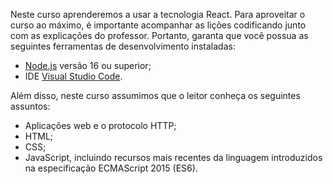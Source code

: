 Neste curso aprenderemos a usar a tecnologia React.
Para aproveitar o curso ao máximo, é importante acompanhar as lições codificando junto com as explicações do professor.
Portanto, garanta que você possua as seguintes ferramentas de desenvolvimento instaladas:

- [Node.js](https://nodejs.org/) versão 16 ou superior;
- IDE [Visual Studio Code](https://code.visualstudio.com/).

Além disso, neste curso assumimos que o leitor conheça os seguintes assuntos:

- Aplicações web e o protocolo HTTP;
- HTML;
- CSS;
- JavaScript, incluindo recursos mais recentes da linguagem introduzidos na especificação ECMAScript 2015 (ES6).
